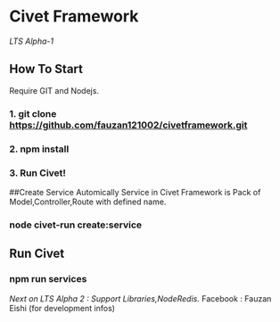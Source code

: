 # Civet Framework
_LTS Alpha-1_

## How To Start
Require GIT and Nodejs.
### 1. git clone https://github.com/fauzan121002/civetframework.git
### 2. npm install
### 3. Run Civet!

##Create Service Automically
Service in Civet Framework is Pack of Model,Controller,Route with defined name.

### node civet-run create:service <Your Service Name/>

## Run Civet

### npm run services

*Next on LTS Alpha 2 : Support Libraries,NodeRedis.*
Facebook : Fauzan Eishi (for development infos)
